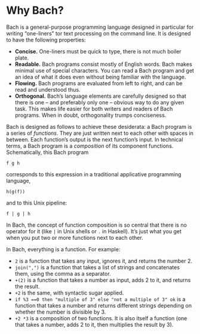 # Why Bach?

Bach is a general-purpose programming language designed in particular for
writing “one-liners” tor text processing on the command line. It is designed to
have the following properties:

* **Concise.** One-liners must be quick to type, there is not much boiler
  plate.
* **Readable.** Bach programs consist mostly of English words. Bach makes
  minimal use of special characters. You can read a Bach program and get an
  idea of what it does even without being familiar with the language.
* **Flowing.** Bach programs are evaluated from left to right, and can be read
  and understood thus.
* **Orthogonal.** Bach’s language elements are carefully designed so that there
  is one – and preferably only one – obvious way to do any given task. This
  makes life easier for both writers and readers of Bach programs. When in
  doubt, orthogonality trumps conciseness.

Bach is designed as follows to achieve these desiderata: a Bach program is a
series of *functions*. They are just written next to each other with spaces in
between. Each function’s output is the next function’s input. In technical
terms, a Bach program is a *composition* of its component functions.
Schematically, this Bach program

    f g h

corresponds to this expression in a traditional applicative programming
language,

    h(g(f))

and to this Unix pipeline:

    f | g | h

In Bach, the concept of function composition is so central that there is no
operator for it (like `|` in Unix shells or `.` in Haskell). It’s just what you
get when you put two or more functions next to each other.

In Bach, everything is a function. For example:

* `2` is a function that takes any input, ignores it, and returns the number 2.
* `join(",")` is a function that takes a list of strings and concatenates them,
  using the comma as a separator.
* `+(2)` is a function that takes a number as input, adds 2 to it, and returns
  the result.
* `+2` is the same, with syntactic sugar applied.
* `if %3 ==0 then "multiple of 3" else "not a multiple of 3" ok` is a function
  that takes a number and returns different strings depending on whether the
  number is divisible by 3.
* `+2 *3` is a composition of two functions. It is also itself a function (one
  that takes a number, adds 2 to it, then multiplies the result by 3).
